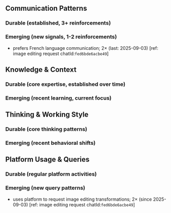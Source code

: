 ## Communication Patterns
### Durable (established, 3+ reinforcements)

### Emerging (new signals, 1-2 reinforcements)
- prefers French language communication; 2× (last: 2025-09-03) [ref: image editing request chatId:`fed6bde6acbe49`]

## Knowledge & Context
### Durable (core expertise, established over time)

### Emerging (recent learning, current focus)

## Thinking & Working Style
### Durable (core thinking patterns)

### Emerging (recent behavioral shifts)

## Platform Usage & Queries
### Durable (regular platform activities)

### Emerging (new query patterns)
- uses platform to request image editing transformations; 2× (since 2025-09-03) [ref: image editing request chatId:`fed6bde6acbe49`]